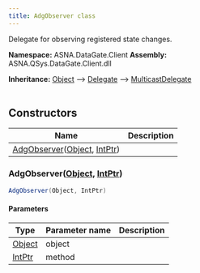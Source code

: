 ```yaml
---
title: AdgObserver class
---
```


Delegate for observing registered state changes.

**Namespace:** ASNA.DataGate.Client
**Assembly:** ASNA.QSys.DataGate.Client.dll

**Inheritance:** [Object](https://docs.microsoft.com/en-us/dotnet/api/system.object) --> [Delegate](https://learn.microsoft.com/en-US/dotnet/csharp/programming-guide/delegates/) --> [MulticastDelegate](https://learn.microsoft.com/en-us/dotnet/api/system.multicastdelegate?view=net-8.0)
<br>
<br>

## Constructors

| Name | Description |
| --- | --- |
| [AdgObserver](#adgobserver-object-intptr-)([Object](https://docs.microsoft.com/en-us/dotnet/api/system.object), [IntPtr](https://learn.microsoft.com/en-us/dotnet/api/system.intptr?view=net-8.0)) | 

### AdgObserver([Object](https://docs.microsoft.com/en-us/dotnet/api/system.object), [IntPtr](https://learn.microsoft.com/en-us/dotnet/api/system.intptr?view=net-8.0))



```cs
AdgObserver(Object, IntPtr)
```

#### Parameters

| Type | Parameter name | Description
| --- | --- | ---
| [Object](https://docs.microsoft.com/en-us/dotnet/api/system.object) | object | 
| [IntPtr](https://learn.microsoft.com/en-us/dotnet/api/system.intptr?view=net-8.0) | method | 
